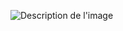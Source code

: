 ![Description de l'image](https://mail-attachment.googleusercontent.com/attachment/u/0/?ui=2&ik=d0b2ca19b8&attid=0.3&permmsgid=msg-a:r-9184777337190390770&th=192286100c69bd1d&view=att&disp=safe&realattid=1922860822ac13e95bc5&saddbat=ANGjdJ_a6IMFWaLpshQaEiqy5MgOQlsEuWEF-if9z6ZX8Vpgy5xqLpZqhTQIGi54PDH2pjZDZJzLB9P21FCOgtDt5jhNfOPKoPt5LPI_AMoU4L51RqRPlaFKp9dmNbU_qQfMeYyhRA-3hjpTvti-gEHX8iAfDmVeEpjiIKRJH9jaRGyYDAEQULiUYy-4WTQNabQ5LK9nZ5MDtGxjvrXn6Ruwa-5Qos5B_er35sAhezqbR-WFyCao8gmX6SIIbQkRhwH2zmuVJU3S8IoPWzGTc8Daj-w3d2Zi4AWSmtM0fECMKHobUpXmXX6PJLuFoNXZMwzxtGMjKv8w96OHjr_roCO7_s3uVAreCsbDobGTkKDLIsNgdvD2O7HCJFMNiJgiLRZ-dT4VDDKOTBC9wWWoXPFW9ceTxBg2VBa__SuhXIdFKTDI-sytCqOfPuYe2GD5FbSqQ1jyUtsz7x8H3V9MWUz6A4tQ4Oq70DXOyHnG_b6fzDDJPzvThEYRyoY_nKpggOiVarotkitwJ0a4YhLp3bAR7sgU_YrwTjCG1L3vKP4H5LwoFKNFeYG5zhSdh2lrzafZ-6YBSELMpo8gXljeeH7HuMG6_BVt40aHHT1naTrG5xTymhyg1fa0EUxauSJxxJbefl6Agqw0B5DBss02-fyCXbyTTEoqG5leUFc6zUoar1w__r-9oxmJS83PGhpnx0qjXFb1v_VBSrI6dcrwK2IA7xKBSDloyvuv13WiB6al4fwmD2FNlv7OooioKrPEirScsLbYMoHk7qY19KdBHepJc6T8IHqVBwaxV9q9rYEBC0fJeDTlAI9j51bI3mAMuy5Py9qb0IVqifN1hKoxYXL5qfqqTpGK5HBGQ5RNOtp5YN2nco7x9I1ZDI8Rz2BJL0Aa0XiluD0D7RuLxL2Zj8vasEnGPaA4OPcrDM8FxT2Z9-q4G6yvARMVhcajfLDI9w0vssB0GWFUpsFd2pm-bmyNPkvcaxw7nl4wkiLYisVITyW7h74_vRNHCOGnAxCOfQtcYif85Y_nA06TUKv8FRmZlll4FHfjYrygOKiFjw)
